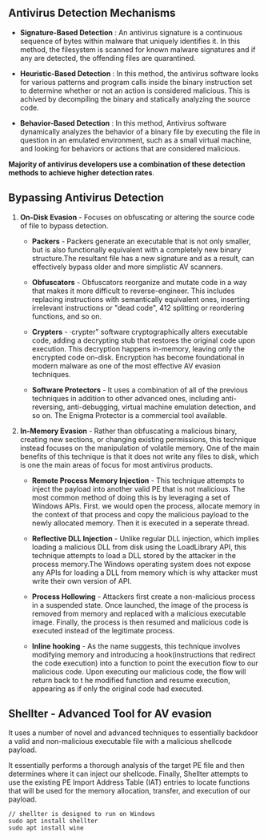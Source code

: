 ## Antivirus Detection Mechanisms

* __Signature-Based Detection__ : An antivirus signature is a continuous sequence of bytes within malware that uniquely identifies it. In this method, the filesystem is scanned for known malware signatures and if any are detected, the offending files are quarantined.

* __Heuristic-Based Detection__ : In this method, the antivirus software looks for various patterns and program calls inside the binary instruction set to determine whether or not an action is considered malicious. This is achived by decompiling the binary and statically analyzing the source code.

* __Behavior-Based Detection__ : In this method, Antivirus software dynamically analyzes the behavior of a binary file by executing the file in question in an emulated environment, such as a small virtual machine, and looking for behaviors or actions that are considered malicious.


__Majority of antivirus developers use a combination of these detection methods to achieve higher detection rates__.


## Bypassing Antivirus Detection

1. __On-Disk Evasion__ - Focuses on obfuscating or altering the source code of file to bypass detection.

	
	* __Packers__ - Packers generate an executable that is not only smaller, but is also functionally equivalent with a completely new binary structure.The resultant file has a new signature and as a result, can effectively bypass older and more simplistic AV scanners.

	* __Obfuscators__ - Obfuscators reorganize and mutate code in a way that makes it more difficult to reverse-engineer. This includes replacing instructions with semantically equivalent ones, inserting irrelevant instructions or "dead code", 412 splitting or reordering functions, and so on.

	* __Crypters__ - ·crypter" software cryptographically alters executable code, adding a decrypting stub that restores the original code upon execution. This decryption happens in-memory, leaving only the encrypted code on-disk. Encryption has become foundational in modern malware as one of the most effective AV evasion techniques.

	* __Software Protectors__ - It uses a combination of all of the previous techniques in addition to other advanced ones, including anti-reversing, anti-debugging, virtual machine emulation detection, and so on. The Enigma Protector is a commercial tool available.

2. __In-Memory Evasion__ - Rather than obfuscating a malicious binary, creating new sections, or changing existing permissions, this technique instead focuses on the manipulation of volatile memory. One of the main benefits of this technique is that it does not write any files to disk, which is one the main areas of focus for most antivirus products.


	* __Remote Process Memory Injection__ - This technique attempts to inject the payload into another valid PE that is not malicious. The most common method of doing this is by leveraging a set of Windows APIs. First. we would open the process, allocate memory in the context of that process and copy the malicious payload to the newly allocated memory. Then it is executed in a seperate thread.

	* __Reflective DLL Injection__ - Unlike regular DLL injection, which implies loading a malicious DLL from disk using the LoadLibrary API, this technique attempts to load a DLL stored by the attacker in the process memory.The Windows operating system does not expose any APIs for loading a DLL from memory which is why attacker must write their own version of API.

	* __Process Hollowing__ - Attackers first create a non-malicious process in a suspended state. Once launched, the image of the process is removed from memory and replaced with a malicious executable image. Finally, the process is then resumed and malicious code is executed instead of the legitimate process.

	* __Inline hooking__ - As the name suggests, this technique involves modifying memory and introducing a hook(instructions that redirect the code execution) into a function to point the execution flow to our malicious code. Upon executing our malicious code, the flow will return back to t he modified function and resume execution, appearing as if only the original code had executed.


## Shellter - Advanced Tool for AV evasion

It uses a number of novel and advanced techniques to essentially backdoor a valid and non-malicious executable file with a malicious shellcode payload. 

It essentially performs a thorough analysis of the target PE file and then determines where it can inject our shellcode. Finally, Shellter attempts to use the existing PE Import Address Table (IAT) entries to locate functions that will be used for the memory allocation, transfer, and execution of our payload.

```
// shellter is designed to run on Windows
sudo apt install shellter
sudo apt install wine
```